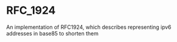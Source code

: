 # RFC_1924
An implementation of RFC1924, which describes representing ipv6 addresses in base85 to shorten them
